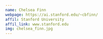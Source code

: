 ```yaml
---
name: Chelsea Finn
webpage: https://ai.stanford.edu/~cbfinn/
affil: Stanford University
affil_link: www.stanford.edu
img: chelsea_finn.jpg
---
```

